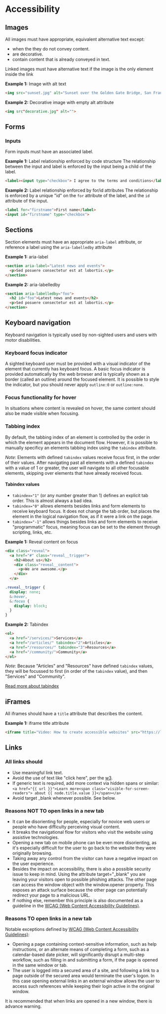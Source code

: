 # Accessibility

## Images

All images must have appropriate, equivalent alternative text except:

- when the they do not convey content.
- are decorative.
- contain content that is already conveyed in text.

Linked images must have alternative text if the image is the only element inside the link

**Example 1:** Image with alt text

```html
<img src="sunset.jpg" alt="Sunset over the Golden Gate Bridge, San Francisco">
```

**Example 2:** Decorative image with empty alt attribute

```html
<img src"decorative.jpg" alt="">
```

## Forms

### Inputs

Form inputs must have an associated label.

**Example 1:** Label relationship enforced by code structure
The relationship between the input and label is enforced by the input being a child of the label.

```html
<label><input type="checkbox"> I agree to the terms and conditions</label>
```

**Example 2:** Label relationship enforced by for/id attributes
The relationship is enforced by a unique "id" on the `for` attribute of the label, and the `id` attribute of the input.

```html
<label for="firstname">First name</label>
<input id="firstname" type="checkbox">
```

## Sections

Section elements must have an appropriate `aria-label` attribute, or reference a label using the `aria-labelledby` attribute

**Example 1:** aria-label

```html
<section aria-label="Latest news and events">
  <p>Sed posuere consectetur est at lobortis.</p>
</section>
```

**Example 2:** aria-labelledby

```html
<section aria-labelledby="foo">
  <h2 id="foo">Latest news and events</h2>
  <p>Sed posuere consectetur est at lobortis.</p>
</section>
```

## Keyboard navigation

Keyboard navigation is typically used by non-sighted users and users with motor disabilities.

### Keyboard focus indicator

A sighted keyboard user must be provided with a visual indicator of the element that currently has keyboard focus. A basic focus indicator is provided automatically by the web browser and is typically shown as a border (called an outline) around the focused element. It is possible to style the indicator, but you should never apply `outline:0` or `outline:none`.

### Focus functionality for hover

In situations where content is revealed on hover, the same content should also be made visible when focusing.

### Tabbing index

By default, the tabbing index of an element is controlled by the order in which the element appears in the document flow. However, it is possible to manually specificy an elements tabbing index using the `tabindex` attribute.

_Note_: Elements with defined `tabindex` values receive focus first, in the order of their values. After navigating past all elements with a defined `tabindex` with a value of 1 or greater, the user will navigate to all other focusable elements, skipping over elements that have already received focus.

#### Tabindex values

- `tabindex="1"` (or any number greater than 1) defines an explicit tab order. This is almost always a bad idea.
- `tabindex="0"` allows elements besides links and form elements to receive keyboard focus. It does not change the tab order, but places the element in the logical navigation flow, as if it were a link on the page.
- `tabindex="-1"` allows things besides links and form elements to receive "programmatic" focus, meaning focus can be set to the element through scripting, links, etc.

**Example 1:** Reveal content on focus

```html
<div class="reveal">
  <a href="#" class="reveal__trigger">
    <h2>About us</h2>
    <div class="reveal__content">
      <p>We are awesome.</p>
    </div>
  </a>
```

```sass
.reveal__trigger {
  display: none;
  &:hover,
  &:focus {
    display: block;
  }
}
```

**Example 2:** Tabindex

```html
<ol>
  <a href="/services/">Services</a>
  <a href="/articles/" tabindex="2">Articles</a>
  <a href="/resources/" tabindex="3">Resources</a>
  <a href="/community/">Community</a>
</ol>
```

_Note_: Because "Articles" and "Resources" have defined `tabindex` values, they will be focussed to first (in order of the `tabindex` value), and then "Services" and "Community".

[Read more about tabindex](https://webaim.org/techniques/keyboard/tabindex)

## iFrames

All iframes should have a `title` attribute that describes the content.

**Example 1:** iframe title attribute

```html
<iframe title="Video: How to create accessible websites" src="https://linktocontent.com/videoid">
```

## Links

### All links should

- Use meaningful link text.
- Avoid the use of text like "click here", per the [w3](https://www.w3.org/QA/Tips/noClickHere).
- If generic text is required, add more context via hidden spans or similar: `<a href="{{ url }}">Learn more<span class="visible-for-screen-readers"> about {{ node.title.value }}</span></a>`
- Avoid target _blank whenever possible. See below.

### Reasons NOT TO open links in a new tab

- It can be disorienting for people, especially for novice web users or people who have difficulty perceiving visual content.
- It breaks the navigational flow for visitors who visit the website using assistive technologies.
- Opening a new tab on mobile phone can be even more disorienting, as it's especially difficult for the user to go back to the website they were originally browsing.
- Taking away any control from the visitor can have a negative impact on the user experience.
- Besides the impact on accessibility, there is also a possible security issue to keep in mind. Using the attribute target="_blank" you are leaving your visitors open to possible phishing attacks. The other page can access the window object with the window.opener property. This exposes an attack surface because the other page can potentially redirect your page to a malicious URL.
- If nothing else, remember this principle is also documented as a guideline in the [WCAG (Web Content Accessibility Guidelines)](https://www.w3.org/TR/WCAG20-TECHS/G200.html).

### Reasons TO open links in a new tab

Notable exceptions defined by [WCAG (Web Content Accessibility Guidelines)](https://www.w3.org/TR/WCAG20-TECHS/G200.html):

- Opening a page containing context-sensitive information, such as help instructions, or an alternate means of completing a form, such as a calendar-based date picker, will significantly disrupt a multi-step workflow, such as filling in and submitting a form, if the page is opened in the same window or tab.
- The user is logged into a secured area of a site, and following a link to a page outside of the secured area would terminate the user's logon. In this case opening external links in an external window allows the user to access such references while keeping their login active in the original window.

It is recommended that when links are opened in a new window, there is advance warning.
